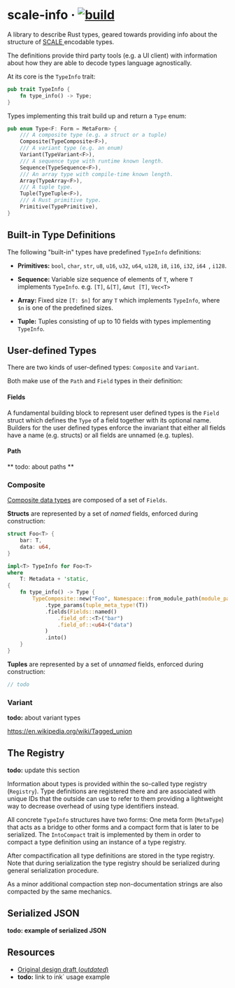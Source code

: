 # scale-info &middot; [<img alt="build" src="https://github.com/paritytech/scale-info/workflows/Rust/badge.svg">](https://github.com/paritytech/scale-info/actions?query=workflow%3ARust+branch%3Amaster)

A library to describe Rust types, geared towards providing info about the structure of [SCALE
](https://github.com/paritytech/parity-scale-codec) encodable types.

The definitions provide third party tools (e.g. a UI client) with information about how they
 are able to decode types language agnostically.


At its core is the `TypeInfo` trait:

```rust
pub trait TypeInfo {
    fn type_info() -> Type;
}
```

Types implementing this trait build up and return a `Type` enum:

```rust
pub enum Type<F: Form = MetaForm> {
    /// A composite type (e.g. a struct or a tuple)
    Composite(TypeComposite<F>),
    /// A variant type (e.g. an enum)
    Variant(TypeVariant<F>),
    /// A sequence type with runtime known length.
    Sequence(TypeSequence<F>),
    /// An array type with compile-time known length.
    Array(TypeArray<F>),
    /// A tuple type.
    Tuple(TypeTuple<F>),
    /// A Rust primitive type.
    Primitive(TypePrimitive),
}
```

## Built-in Type Definitions

The following "built-in" types have predefined `TypeInfo` definitions:

- **Primitives:** `bool`, `char`, `str`, `u8`, `u16`, `u32`, `u64`, `u128`, `i8`, `i16`, `i32`, `i64
`, `i128`.

- **Sequence:** Variable size sequence of elements of `T`, where `T` implements `TypeInfo`. e.g. `[T]`, `&[T]`, `&mut
 [T]`, `Vec<T>`

- **Array:** Fixed size `[T: $n]` for any `T` which implements `TypeInfo`, where `$n` is one of the
 predefined sizes.

- **Tuple:** Tuples consisting of up to 10 fields with types implementing `TypeInfo`.

## User-defined Types

There are two kinds of user-defined types: `Composite` and `Variant`.

Both make use of the `Path` and `Field` types in their definition:

#### Fields

A fundamental building block to represent user defined types is the `Field` struct which defines the `Type` of a
field together with its optional name. Builders for the user defined types enforce the invariant that either all
fields have a name (e.g. structs) or all fields are unnamed (e.g. tuples).

#### Path

** todo: about paths **

### Composite

[Composite data types](https://en.wikipedia.org/wiki/Composite_data_type) are composed of a set of `Fields`.

**Structs** are represented by a set of *named* fields, enforced during construction:

```rust
struct Foo<T> {
    bar: T,
    data: u64,
}

impl<T> TypeInfo for Foo<T>
where
    T: Metadata + 'static,
{
    fn type_info() -> Type {
        TypeComposite::new("Foo", Namespace::from_module_path(module_path!()).unwrap())
            .type_params(tuple_meta_type!(T))
            .fields(Fields::named()
                .field_of::<T>("bar")
                .field_of::<u64>("data")
            )
            .into()
    }
}
```

**Tuples** are represented by a set of *unnamed* fields, enforced during construction:

```rust
// todo
```

### Variant

**todo:** about variant types

https://en.wikipedia.org/wiki/Tagged_union

## The Registry

**todo:** update this section

Information about types is provided within the so-called type registry (`Registry`).
Type definitions are registered there and are associated with unique IDs that the outside
can use to refer to them providing a lightweight way to decrease overhead of using type identifiers instead.

All concrete `TypeInfo` structures have two forms:
One meta form (`MetaType`) that acts as a bridge to other forms and a compact form that is later to be serialized.
The `IntoCompact` trait is implemented by them in order to compact a type definition using an instance of a type registry.

After compactification all type definitions are stored in the type registry.
Note that during serialization the type registry should be serialized during general serialization procedure.

As a minor additional compaction step non-documentation strings are also compacted by the same mechanics.

## Serialized JSON

**todo: example of serialized JSON**

## Resources

- [Original design draft (*outdated*)](https://hackmd.io/0wWm0ueBSF26m2pBG5NaeQ?view)
- **todo:** link to ink` usage example
